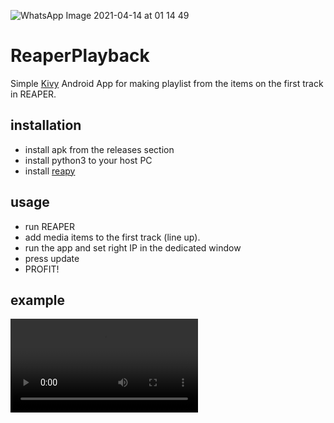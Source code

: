 ![WhatsApp Image 2021-04-14 at 01 14 49](https://user-images.githubusercontent.com/29713891/114608706-28648280-9cc8-11eb-8ea4-6fc860fb6802.jpeg)

# ReaperPlayback

Simple [Kivy](https://kivy.org) Android App for making playlist from the items on the first track in REAPER.

## installation

- install apk from the releases section
- install python3 to your host PC
- install [reapy](https://github.com/RomeoDespres/reapy)

## usage

- run REAPER
- add media items to the first track (line up).
- run the app and set right IP in the dedicated window
- press update
- PROFIT!

## example

![video](playback.mov)
